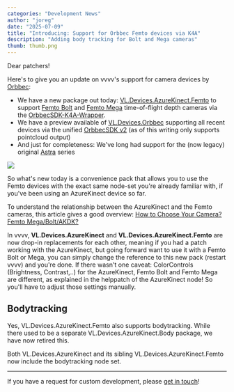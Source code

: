 ```yaml
---
categories: "Development News"
author: "joreg"
date: "2025-07-09"
title: "Introducing: Support for Orbbec Femto devices via K4A"
description: "Adding body tracking for Bolt and Mega cameras"
thumb: thumb.png
---
```


Dear patchers!

Here's to give you an update on vvvv's support for camera devices by [Orbbec](https://www.orbbec.com/):

- We have a new package out today: [VL.Devices.AzureKinect.Femto](https://www.nuget.org/packages/VL.Devices.AzureKinect.Femto/0.0.2-alpha) to support [Femto Bolt](https://www.orbbec.com/products/tof-camera/femto-bolt/) and [Femto Mega](https://www.orbbec.com/products/tof-camera/femto-mega/) time-of-flight depth cameras via the [OrbbecSDK-K4A-Wrapper](https://github.com/orbbec/OrbbecSDK-K4A-Wrapper/tree/orbbecsdk_k4a_wrapper_v2.0). 
- We have a preview available of [VL.Devices.Orbbec](https://www.nuget.org/packages/VL.Devices.Orbbec/0.0.14-alpha) supporting all recent devices via the unified [OrbbecSDK v2](https://github.com/orbbec/OrbbecSDK_v2) (as of this writing only supports pointcloud output)
- And just for completeness: We've long had support for the (now legacy) original [Astra](https://www.orbbec.com/products/structured-light-camera/astra-series/) series

![](orbbec-femto.png)

So what's new today is a convenience pack that allows you to use the Femto devices with the exact same node-set you're already familiar with, if you've been using an AzureKinect device so far.

To understand the relationship between the AzureKinect and the Femto cameras, this article gives a good overview: [How to Choose Your Camera? Femto Mega/Bolt/AKDK?](https://3dclub.orbbec3d.com/t/how-to-choose-your-camera-femto-mega-bolt-akdk/3963)

In vvvv, **VL.Devices.AzureKinect** and **VL.Devices.AzureKinect.Femto** are now drop-in replacements for each other, meaning if you had a patch working with the AzureKinect, but going forward want to use it with a Femto Bolt or Mega, you can simply change the reference to this new pack (restart vvvv) and you're done. If there wasn't one caveat: ColorControls (Brightness, Contrast,..) for the AzureKinect, Femto Bolt and Femto Mega are different, as explained in the helppatch of the AzureKinect node! So you'll have to adjust those settings manually.

## Bodytracking
Yes, VL.Devices.AzureKinect.Femto also supports bodytracking. While there used to be a separate VL.Devices.AzureKinect.Body package, we have now retired this. 

Both VL.Devices.AzureKinect and its sibling VL.Devices.AzureKinect.Femto now include the bodytracking node set. 

---
If you have a request for custom development, please [get in touch](mailto:devvvvs@vvvv.org)!